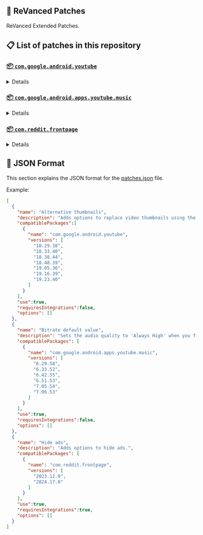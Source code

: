 ## 🧩 ReVanced Patches

ReVanced Extended Patches.

## 📋 List of patches in this repository

### [📦 `com.google.android.youtube`](https://play.google.com/store/apps/details?id=com.google.android.youtube)
<details>

| 💊 Patch | 📜 Description | 🏹 Target Version |
|:--------:|:--------------:|:-----------------:|
| `Alternative thumbnails` | Adds options to replace video thumbnails using the DeArrow API or image captures from the video. | 18.29.38 ~ 19.23.40 |
| `Ambient mode control` | Adds options to disable Ambient mode and to bypass Ambient mode restrictions. | 18.29.38 ~ 19.23.40 |
| `Change Shorts repeat state` | Adds an option to control whether Shorts should repeat, autoplay, or pause upon ending. | 18.29.38 ~ 19.23.40 |
| `Change player flyout menu toggles` | Adds an option to use text toggles instead of switch toggles within the additional settings menu. | 18.29.38 ~ 19.23.40 |
| `Change start page` | Adds an option to set which page the app opens in instead of the homepage. | 18.29.38 ~ 19.23.40 |
| `Custom Shorts action buttons` | Changes, at compile time, the icon of the action buttons of the Shorts player. | 18.29.38 ~ 19.23.40 |
| `Custom branding icon for YouTube` | Changes the YouTube app icon to the icon specified in options.json. | 18.29.38 ~ 19.23.40 |
| `Custom branding name for YouTube` | Renames the YouTube app to the name specified in options.json. | 18.29.38 ~ 19.23.40 |
| `Custom double tap length` | Adds Double-tap to seek values that are specified in options.json. | 18.29.38 ~ 19.23.40 |
| `Custom header for YouTube` | Applies a custom header in the top left corner within the app. | 18.29.38 ~ 19.23.40 |
| `Custom package name` | Changes the package name for the non-root build of YouTube and YouTube Music to the name specified in options.json. | ALL |
| `Description components` | Adds options to hide and disable description components. | 18.29.38 ~ 19.23.40 |
| `Disable QUIC protocol` | Adds an option to disable CronetEngine's QUIC protocol. | 18.29.38 ~ 19.23.40 |
| `Disable auto audio tracks` | Adds an option to disable audio tracks from being automatically enabled. | 18.29.38 ~ 19.23.40 |
| `Disable auto captions` | Adds an option to disable captions from being automatically enabled. | 18.29.38 ~ 19.23.40 |
| `Disable haptic feedback` | Adds options to disable haptic feedback when swiping in the video player. | 18.29.38 ~ 19.23.40 |
| `Disable resuming Shorts on startup` | Adds an option to disable the Shorts player from resuming on app startup when Shorts were last being watched. | 18.29.38 ~ 19.23.40 |
| `Disable splash animation` | Adds an option to disable the splash animation on app startup. | 18.29.38 ~ 19.23.40 |
| `Enable OPUS codec` | Adds an options to enable the OPUS audio codec if the player response includes. | 18.29.38 ~ 19.23.40 |
| `Enable debug logging` | Adds an option to enable debug logging. | 18.29.38 ~ 19.23.40 |
| `Enable external browser` | Adds an option to always open links in your browser instead of in the in-app-browser. | 18.29.38 ~ 19.23.40 |
| `Enable gradient loading screen` | Adds an option to enable the gradient loading screen. | 18.29.38 ~ 19.23.40 |
| `Enable open links directly` | Adds an option to skip over redirection URLs in external links. | 18.29.38 ~ 19.23.40 |
| `Force hide player buttons background` | Removes, at compile time, the dark background surrounding the video player controls. | 18.29.38 ~ 19.23.40 |
| `Fullscreen components` | Adds options to hide or change components related to fullscreen. | 18.29.38 ~ 19.23.40 |
| `GmsCore support` | Allows patched Google apps to run without root and under a different package name by using GmsCore instead of Google Play Services. | 18.29.38 ~ 19.23.40 |
| `Hide Shorts dimming` | Removes, at compile time, the dimming effect at the top and bottom of Shorts videos. | 18.29.38 ~ 19.23.40 |
| `Hide action buttons` | Adds options to hide action buttons under videos. | 18.29.38 ~ 19.23.40 |
| `Hide ads` | Adds options to hide ads. | 18.29.38 ~ 19.23.40 |
| `Hide animated button background` | Removes, at compile time, the background of the animated pause and play buttons in the Shorts player. | 18.29.38 ~ 19.23.40 |
| `Hide comments components` | Adds options to hide components related to comments. | 18.29.38 ~ 19.23.40 |
| `Hide double tap overlay filter` | Removes, at compile time, the dark overlay that appears when double-tapping to seek. | 18.29.38 ~ 19.23.40 |
| `Hide double tap to like animations` | Removes, at compile time, the like animations that appear when double-tapping in the Shorts player. | 18.29.38 ~ 19.23.40 |
| `Hide feed components` | Adds options to hide components related to feeds. | 18.29.38 ~ 19.23.40 |
| `Hide feed flyout menu` | Adds the ability to hide feed flyout menu components using a custom filter. | 18.29.38 ~ 19.23.40 |
| `Hide layout components` | Adds options to hide general layout components. | 18.29.38 ~ 19.23.40 |
| `Hide player buttons` | Adds options to hide buttons in the video player. | 18.29.38 ~ 19.23.40 |
| `Hide player flyout menu` | Adds options to hide player flyout menu components. | 18.29.38 ~ 19.23.40 |
| `Layout switch` | Adds an option to spoof the dpi in order to use a tablet or phone layout. | 18.29.38 ~ 19.23.40 |
| `MaterialYou` | Applies the MaterialYou theme for Android 12+ devices. | 18.29.38 ~ 19.23.40 |
| `Miniplayer` | Adds options to change the in app minimized player, and if patching target 19.16+ adds options to use modern miniplayers. | 18.29.38 ~ 19.23.40 |
| `Navigation bar components` | Adds options to hide or change components related to the navigation bar. | 18.29.38 ~ 19.23.40 |
| `Overlay buttons` | Adds options to display overlay buttons in the video player. | 18.29.38 ~ 19.23.40 |
| `Player components` | Adds options to hide or change components related to the video player. | 18.29.38 ~ 19.23.40 |
| `Remove background playback restrictions` | Removes restrictions on background playback, including playing kids videos in the background. | 18.29.38 ~ 19.23.40 |
| `Remove viewer discretion dialog` | Adds an option to remove the dialog that appears when opening a video that has been age-restricted by accepting it automatically. This does not bypass the age restriction. | 18.29.38 ~ 19.23.40 |
| `Return YouTube Dislike` | Adds an option to show the dislike count of videos using the Return YouTube Dislike API. | 18.29.38 ~ 19.23.40 |
| `Sanitize sharing links` | Adds an option to remove tracking query parameters from URLs when sharing links. | 18.29.38 ~ 19.23.40 |
| `Seekbar components` | Adds options to hide or change components related to the seekbar. | 18.29.38 ~ 19.23.40 |
| `Settings for YouTube` | Applies mandatory patches to implement ReVanced Extended settings into the application. | 18.29.38 ~ 19.23.40 |
| `Shorts components` | Adds options to hide or change components related to YouTube Shorts. | 18.29.38 ~ 19.23.40 |
| `SponsorBlock` | Adds options to enable and configure SponsorBlock, which can skip undesired video segments, such as sponsored content. | 18.29.38 ~ 19.23.40 |
| `Spoof app version` | Adds options to spoof the YouTube client version. This can be used to restore old UI elements and features. | 18.29.38 ~ 19.23.40 |
| `Spoof client` | Adds options to spoof the client to allow video playback. | 18.29.38 ~ 19.23.40 |
| `Swipe controls` | Adds options to enable and configure volume and brightness swipe controls. | 18.29.38 ~ 19.23.40 |
| `Theme` | Changes the app's theme to the values specified in options.json. | 18.29.38 ~ 19.23.40 |
| `Toolbar components` | Adds options to hide or change components located on the toolbar, such as toolbar buttons, search bar, and header. | 18.29.38 ~ 19.23.40 |
| `Translations for YouTube` | Add translations or remove string resources. | 18.29.38 ~ 19.23.40 |
| `Video playback` | Adds options to customize settings related to video playback, such as default video quality and playback speed. | 18.29.38 ~ 19.23.40 |
| `Visual preferences icons` | Adds icons to specific preferences in the settings. | 18.29.38 ~ 19.23.40 |
</details>

### [📦 `com.google.android.apps.youtube.music`](https://play.google.com/store/apps/details?id=com.google.android.apps.youtube.music)
<details>

| 💊 Patch | 📜 Description | 🏹 Target Version |
|:--------:|:--------------:|:-----------------:|
| `Amoled` | Applies a pure black theme to some components. | 6.29.58 ~ 7.06.53 |
| `Bitrate default value` | Sets the audio quality to 'Always High' when you first install the app. | 6.29.58 ~ 7.06.53 |
| `Certificate spoof` | Enables YouTube Music to work with Android Auto by spoofing the YouTube Music certificate. | 6.29.58 ~ 7.06.53 |
| `Change start page` | Adds an option to set which page the app opens in instead of the homepage. | 6.29.58 ~ 7.06.53 |
| `Custom branding icon for YouTube Music` | Changes the YouTube Music app icon to the icon specified in options.json. | 6.29.58 ~ 7.06.53 |
| `Custom branding name for YouTube Music` | Renames the YouTube Music app to the name specified in options.json. | 6.29.58 ~ 7.06.53 |
| `Custom header for YouTube Music` | Applies a custom header in the top left corner within the app. | 6.29.58 ~ 7.06.53 |
| `Custom package name` | Changes the package name for the non-root build of YouTube and YouTube Music to the name specified in options.json. | 6.29.58+ |
| `Disable auto captions` | Adds an option to disable captions from being automatically enabled. | 6.29.58 ~ 7.06.53 |
| `Disable dislike redirection` | Adds an option to disable redirection to the next track when clicking the Dislike button. | 6.29.58 ~ 7.06.53 |
| `Enable Cairo splash animation` | Adds an option to enable Cairo splash animation. | 7.06.53 |
| `Enable OPUS codec` | Adds an options to enable the OPUS audio codec if the player response includes. | 6.29.58 ~ 7.06.53 |
| `Enable debug logging` | Adds an option to enable debug logging. | 6.29.58 ~ 7.06.53 |
| `Enable landscape mode` | Adds an option to enable landscape mode when rotating the screen on phones. | 6.29.58 ~ 7.06.53 |
| `Flyout menu components` | Adds options to hide or change flyout menu components. | 6.29.58 ~ 7.06.53 |
| `GmsCore support` | Allows patched Google apps to run without root and under a different package name by using GmsCore instead of Google Play Services. | 6.29.58 ~ 7.06.53 |
| `Hide account components` | Adds options to hide components related to the account menu. | 6.29.58 ~ 7.06.53 |
| `Hide action bar components` | Adds options to hide action bar components and replace the offline download button with an external download button. | 6.29.58 ~ 7.06.53 |
| `Hide ads` | Adds options to hide ads. | 6.29.58 ~ 7.06.53 |
| `Hide double tap overlay filter` | Removes, at compile time, the dark overlay that appears when double-tapping to seek. | 6.29.58 ~ 7.06.53 |
| `Hide layout components` | Adds options to hide general layout components. | 6.29.58 ~ 7.06.53 |
| `Hide overlay filter` | Removes, at compile time, the dark overlay that appears when player flyout menus are open. | 6.29.58 ~ 7.06.53 |
| `Hide player overlay filter` | Removes, at compile time, the dark overlay that appears when single-tapping in the player. | 6.29.58 ~ 7.06.53 |
| `Navigation bar components` | Adds options to hide or change components related to the navigation bar. | 6.29.58 ~ 7.06.53 |
| `Player components` | Adds options to hide or change components related to the player. | 6.29.58 ~ 7.06.53 |
| `Remove background playback restrictions` | Removes restrictions on background playback, including playing kids videos in the background. | 6.29.58 ~ 7.06.53 |
| `Remove viewer discretion dialog` | Adds an option to remove the dialog that appears when opening a video that has been age-restricted by accepting it automatically. This does not bypass the age restriction. | 6.29.58 ~ 7.06.53 |
| `Restore old style library shelf` | Adds an option to return the Library tab to the old style. | 6.29.58 ~ 7.06.53 |
| `Return YouTube Dislike` | Adds an option to show the dislike count of songs using the Return YouTube Dislike API. | 6.29.58 ~ 7.06.53 |
| `Sanitize sharing links` | Adds an option to remove tracking query parameters from URLs when sharing links. | 6.29.58 ~ 7.06.53 |
| `Settings for YouTube Music` | Applies mandatory patches to implement ReVanced Extended settings into the application. | 6.29.58 ~ 7.06.53 |
| `SponsorBlock` | Adds options to enable and configure SponsorBlock, which can skip undesired video segments, such as non-music sections. | 6.29.58 ~ 7.06.53 |
| `Spoof app version` | Adds options to spoof the YouTube Music client version. This can remove the radio mode restriction in Canadian regions or disable real-time lyrics. | 6.29.58 ~ 7.06.53 |
| `Translations for YouTube Music` | Add translations or remove string resources. | 6.29.58 ~ 7.06.53 |
| `Video playback` | Adds options to customize settings related to video playback, such as default video quality and playback speed. | 6.29.58 ~ 7.06.53 |
</details>

### [📦 `com.reddit.frontpage`](https://play.google.com/store/apps/details?id=com.reddit.frontpage)
<details>

| 💊 Patch | 📜 Description | 🏹 Target Version |
|:--------:|:--------------:|:-----------------:|
| `Change package name` | Changes the package name for Reddit to the name specified in options.json. | 2023.12.0 ~ 2024.17.0 |
| `Change version code` | Changes the version code of the app. By default the highest version code is set. This allows older versions of an app to be installed if their version code is set to the same or a higher value and can stop app stores to update the app. | 2023.12.0 ~ 2024.17.0 |
| `Custom branding name for Reddit` | Renames the Reddit app to the name specified in options.json. | 2023.12.0 ~ 2024.17.0 |
| `Disable screenshot popup` | Adds an option to disable the popup that appears when taking a screenshot. | 2023.12.0 ~ 2024.17.0 |
| `Hide Recently Visited shelf` | Adds an option to hide the Recently Visited shelf in the sidebar. | 2023.12.0 ~ 2024.17.0 |
| `Hide ads` | Adds options to hide ads. | 2023.12.0 ~ 2024.17.0 |
| `Hide navigation buttons` | Adds options to hide buttons in the navigation bar. | 2023.12.0 ~ 2024.17.0 |
| `Hide recommended communities shelf` | Adds an option to hide the recommended communities shelves in subreddits. | 2023.12.0 ~ 2024.17.0 |
| `Open links directly` | Adds an option to skip over redirection URLs in external links. | 2023.12.0 ~ 2024.17.0 |
| `Open links externally` | Adds an option to always open links in your browser instead of in the in-app-browser. | 2023.12.0 ~ 2024.17.0 |
| `Premium icon` | Unlocks premium app icons. | 2023.12.0 ~ 2024.17.0 |
| `Remove subreddit dialog` | Adds options to remove the NSFW community warning and notifications suggestion dialogs by dismissing them automatically. | 2023.12.0 ~ 2024.17.0 |
| `Sanitize sharing links` | Adds an option to remove tracking query parameters from URLs when sharing links. | 2023.12.0 ~ 2024.17.0 |
| `Settings for Reddit` | Applies mandatory patches to implement ReVanced Extended settings into the application. | 2023.12.0 ~ 2024.17.0 |
</details>



## 📝 JSON Format

This section explains the JSON format for the [patches.json](patches.json) file.

Example:

```json
[
  {
    "name": "Alternative thumbnails",
    "description": "Adds options to replace video thumbnails using the DeArrow API or image captures from the video.",
    "compatiblePackages":[
      {
        "name": "com.google.android.youtube",
        "versions": [
          "18.29.38",
          "18.33.40",
          "18.38.44",
          "18.48.39",
          "19.05.36",
          "19.16.39",
          "19.23.40"
        ]
      }
    ],
    "use":true,
    "requiresIntegrations":false,
    "options": []
  },
  {
    "name": "Bitrate default value",
    "description": "Sets the audio quality to 'Always High' when you first install the app.",
    "compatiblePackages": [
      {
        "name": "com.google.android.apps.youtube.music",
        "versions": [
          "6.29.58",
          "6.33.52",
          "6.42.55",
          "6.51.53",
          "7.05.54",
          "7.06.53"
        ]
      }
    ],
    "use":true,
    "requiresIntegrations":false,
    "options": []
  },
  {
    "name": "Hide ads",
    "description": "Adds options to hide ads.",
    "compatiblePackages": [
      {
        "name": "com.reddit.frontpage",
        "versions": [
          "2023.12.0",
          "2024.17.0"
        ]
      }
    ],
    "use":true,
    "requiresIntegrations":true,
    "options": []
  }
]
```